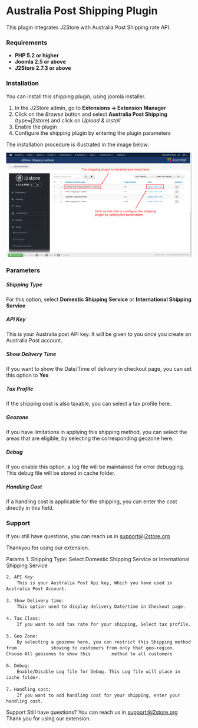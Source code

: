 # Australia Post Shipping Plugin

This plugin integrates J2Store with Australia Post Shipping rate API.

### Requirements
* **PHP 5.2 or higher**
* **Joomla 2.5 or above**
* **J2Store 2.7.3 or above**

### Installation
You can install this shipping plugin, using joomla installer.

1. In the J2Store admin, go to **Extensions -> Extension Manager**
2. Click on the *Browse* button and select **Australia Post Shipping** (type=j2store) and click on *Upload & Install*
3. Enable the plugin
4. Configure the shipping plugin by entering the plugin parameters

The installation procedure is illustrated in the image below:

![](aus-post-ship-method-list.png)

### Parameters

##### Shipping Type
For this option, select **Domestic Shipping Service** or **International Shipping Service**

##### API Key
This is your Australia post API key. It will be given to you once you create an Australia Post account.

##### Show Delivery Time
If you want to show the Date/Time of delivery in checkout page, you can set this option to **Yes**

##### Tax Profile
If the shipping cost is also taxable, you can select a tax profile here.

##### Geozone
If you have limitations in applying this shipping method, you can select the areas that are eligible, by selecting the corresponding geozone here. 

##### Debug
If you enable this option, a log file will be maintained for error debugging. This debug file will be stored in cache folder. 

##### Handling Cost
If a handling cost is applicable for the shipping, you can enter the cost directly in this field. 

### Support
If you still have questions, you can reach us in support@j2store.org

Thankyou for using our extension.









Params
	1. Shipping Type:
		Select Domestic Shipping Service or International Shipping Service

	2. API Key:
		This is your Australia Post Api key, Which you have used in Australia Post Account.

	3. Show Delivery time:
		This option used to display delivery Date/time in Checkout page.

	4. Tax Class:
		If you want to add tax rate for your shipping, Select tax profile.

	5. Geo Zone:
		By selecting a geozone here, you can restrict this Shipping method from 			showing to customers from only that geo-region. Choose All geozones to show this 		method to all customers

	6. Debug:
		Enable/Disable Log file for Debug. This Log file will place in cache folder.

	7. Handling cost:
		If you want to add handling cost for your shipping, enter your handling cost.

Support
	Still have questions? You can reach us in support@j2store.org 
Thank you for using our extension.

















 

